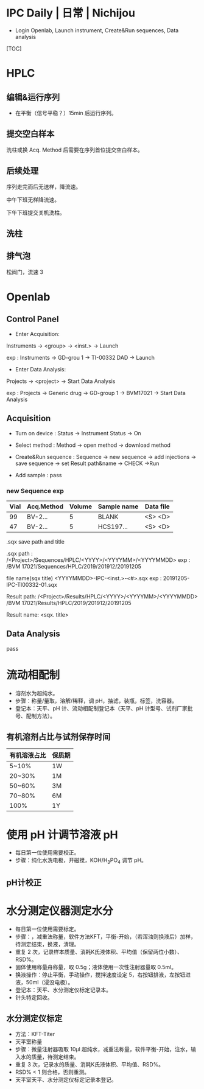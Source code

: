 # IPC Daily | 日常 | Nichijou

- Login Openlab, Launch instrument, Create&Run sequences, Data analysis

[TOC]

# HPLC

## 编辑&运行序列

- 在平衡（信号平稳？）15min 后运行序列。

## 提交空白样本

洗柱或换 Acq. Method 后需要在序列首位提交空白样本。

## 后续处理

序列走完而后无送样，降流速。

中午下班无样降流速。

下午下班提交关机洗柱。

## 洗柱

## 排气泡

松阀门，流速 3

# Openlab

## Control Panel

- Enter Acquisition:

Instruments → &lt;group&gt; → &lt;inst.&gt; → Launch

exp : Instruments → GD-grou 1 → TI-00332 DAD → Launch



- Enter Data Analysis:

Projects → &lt;project&gt; → Start Data Analysis

exp : Projects → Generic drug → GD-group 1  → BVM17021 → Start Data Analysis

## Acquisition

- Turn on device : Status → Instrument Status → On

- Select method : Method → open method → download method

- Create&Run sequence : Sequence → new sequence → add injections → save sequence → set Result path&name → CHECK →Run

- Add sample : pass



### new Sequence exp

| Vial | Acq.Method | Volume | Sample name | Data file |
| ---- | ---------- | ------ | ----------- | --------- |
|99|BV-2...|5|BLANK|&lt;S&gt; &lt;D&gt;|
|47|BV-2...|5|HCS197...|&lt;S&gt; &lt;D&gt;|

.sqx save path and title

.sqx path : /&lt;Project&gt;/Sequences/HPLC/&lt;YYYY&gt;/&lt;YYYYMM&gt;/&lt;YYYYMMDD&gt;
exp : /BVM 17021/Sequences/HPLC/2019/201912/20191205

file name(sqx title)
&lt;YYYYMMDD&gt;-IPC-&lt;inst.&gt;-&lt;#&gt;.sqx
exp : 20191205-IPC-TI00332-01.sqx



Result path:
/&lt;Project&gt;/Results/HPLC/&lt;YYYY&gt;/&lt;YYYYMM&gt;/&lt;YYYYMMDD&gt;
/BVM 17021/Results/HPLC/2019/201912/20191205



Result name:
&lt;sqx. title&gt;

## Data Analysis

pass

# 流动相配制

- 溶剂水为超纯水。
- 步骤：称量/量取，溶解/稀释，调 pH，抽滤，装瓶，标签，洗容器。
- 登记本：天平、pH 计、流动相配制登记本（天平、pH 计型号、试剂厂家批号、配制方法）。

## 有机溶剂占比与试剂保存时间

|有机溶液占比|保质期|
|---|---|
|5~10%|1W|
|20~30%|1M|
|50~60%|3M|
|70~80%|6M|
|100%|1Y|

# 使用 pH 计调节溶液 pH 

- 每日第一位使用需要校正。
- 步骤：纯化水洗电极，开磁搅，KOH/H<sub>3</sub>PO<sub>4</sub> 调节 pH。

## pH计校正



# 水分测定仪器测定水分

- 每日第一位使用需要标定。
- 步骤：，减重法称量，软件方法KFT，平衡-开始，（若浑浊则换液后）加样，待测定结束，换液，清理。
- 重复 2 次，记录样本质量、消耗K氏液体积、平均值（保留两位小数）、RSD%。
- 固体使用称量舟称量，取 0.5g；液体使用一次性注射器量取 0.5ml。
- 换液操作：停止平衡，手动操作，搅拌速度设定 5，右按钮排液，左按钮进液，50ml（浸没电极）。
- 登记本：天平、水分测定仪标定记录本。
- 针头特定回收。

## 水分测定仪标定

- 方法：KFT-Titer
- 天平室称量
- 步骤：微量注射器吸取 10μl 超纯水，减重法称量，软件平衡-开始，注水，输入水的质量，待测定结束。
- 重复 3 次，记录水的质量、消耗K氏液体积、平均值、RSD%。
- RSD% < 1 则合格，否则重测。
- 天平室天平、水分测定仪标定记录本登记。
